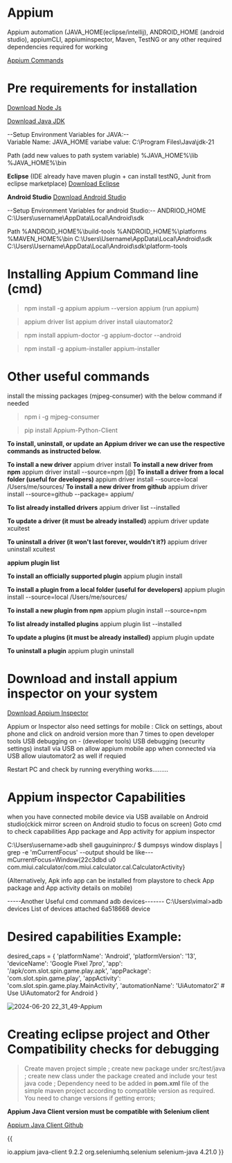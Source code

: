 # Appium
Appium automation (JAVA_HOME(eclipse/intellij), ANDROID_HOME (android studio), appiumCLI, appiuminspector, Maven, TestNG  or any other required dependencies required for working

[Appium Commands](https://www.lambdatest.com/learning-hub/appium-commands-cheat-sheet)
  
  # Pre requirements for installation
  [Download Node Js](https://nodejs.org/en/download/package-manager)

  [Download Java JDK](https://www.oracle.com/java/technologies/downloads/#jdk21-windows)

  --Setup Environment Variables for JAVA:-- <br>
  Variable Name: JAVA_HOME 
  variabe value: C:\Program Files\Java\jdk-21
  
  Path (add new values to path system variable)
  %JAVA_HOME%\lib
  %JAVA_HOME%\bin

  
  **Eclipse** (IDE already have maven plugin + can install testNG, Junit from eclipse marketplace)
 [Download Eclipse](https://www.eclipse.org/downloads/download.php?file=%2Foomph%2Fepp%2F2023-09%2FR%2Feclipse-inst-jre-win64.exe)

  **Android Studio**
  [Download Android Studio](https://developer.android.com/studio)

  --Setup Environment Variables for android Studio:--
  ANDRIOD_HOME    C:\Users\username\AppData\Local\Android\sdk

  Path
  %ANDROID_HOME%\build-tools
  %ANDROID_HOME%\platforms
  %MAVEN_HOME%\bin
  C:\Users\Username\AppData\Local\Android\sdk
  C:\Users\Username\AppData\Local\Android\sdk\platform-tools

# Installing Appium Command line (cmd)

> npm install -g appium
> appium --version
> appium (run appium)

> appium driver list
> appium driver install uiautomator2

> npm install appium-doctor -g
> appium-doctor --android

>npm install -g appium-installer
>appium-installer

# Other useful commands
install the missing packages (mjpeg-consumer) with the below command if needed
>npm i -g mjpeg-consumer

>pip install Appium-Python-Client

**To install, uninstall, or update an Appium driver we can use the respective commands as instructed below.**

 **To install a new driver**
appium driver install <plugin name>
**To install a new driver from npm**
appium driver install --source=npm <plugin name>[@<version>]
**To install a driver from a local folder (useful for developers)**
appium driver install --source=local /Users/me/sources/<plugin name>
**To install a new driver from github** 
appium driver install --source=github --package=<plugin name> appium/<plugin name>

**To list already installed drivers**
appium driver list --installed

**To update a driver (it must be already installed)**
appium driver update xcuitest

**To uninstall a driver (it won't last forever, wouldn't it?)**
appium driver uninstall xcuitest


**appium plugin list**

**To install an officially supported plugin**
appium plugin install <plugin-name>

**To install a plugin from a local folder (useful for developers)**
appium plugin install --source=local /Users/me/sources/<plugin name>

**To install a new plugin from npm**
appium plugin install --source=npm <plugin name>

**To list already installed plugins**
appium plugin list --installed

**To update a plugins (it must be already installed)**
appium plugin update <plugin name>

**To uninstall a plugin**
appium plugin uninstall <plugin name>


# Download and install appium inspector on your system
[Download Appium Inspector](https://github.com/appium/appium-inspector/releases)

Appium or Inspector also need settings for mobile : Click on settings, about phone and click on android version more than 7 times to open developer tools
USB debugging on - (developer tools)
USB debugging (security settings)
install via USB on
allow appium mobile app when connected via USB
allow uiautomator2 as well if requied

Restart PC and check by running everything works.........



# Appium inspector Capabilities
when you have connected mobile device via USB available on Android studio(ckick mirror screen on Android studio to focus on screen)
Goto cmd to check capabilities App package and App activity for appium inspector

C:\Users\username>adb shell
gauguininpro:/ $ dumpsys window displays | grep -e 'mCurrentFocus'
--output should be like--- mCurrentFocus=Window{22c3dbd u0 com.miui.calculator/com.miui.calculator.cal.CalculatorActivity}  

(Alternatively, Apk info app can be installed from playstore to check App package and App activity details on mobile)

-----Another Useful cmd command adb devices-------
C:\Users\vimal>adb devices
List of devices attached
6a518668       device


# Desired capabilities Example:
desired_caps = {
    'platformName': 'Android',
    'platformVersion': '13',
    'deviceName': 'Google Pixel 7pro',
    'app': '/apk/com.slot.spin.game.play.apk',
    'appPackage': 'com.slot.spin.game.play',
    'appActivity': 'com.slot.spin.game.play.MainActivity',
    'automationName': 'UiAutomator2'  # Use UiAutomator2 for Android
}

![2024-06-20 22_31_49-Appium](https://github.com/vimalj/Appium/assets/45177365/aa9b934f-9cb3-4ed4-982b-9b48755f12c7)



# Creating eclipse project and Other Compatibility checks for debugging
> Create maven project simple ;
> create new package under src/test/java ;
> create new class under the package created and include your test java code ;
> Dependency need to be added in **pom.xml** file of the simple maven project according to compatible version as required. You need to change versions if getting errors;

**Appium Java Client version must be compatible with Selenium client**

[Appium Java Client Github](https://github.com/appium/java-client)

{{
<dependencies>
<!-- https://mvnrepository.com/artifact/io.appium/java-client -->
<dependency>
    <groupId>io.appium</groupId>
    <artifactId>java-client</artifactId>
    <version>9.2.2</version>
</dependency>
<!-- https://mvnrepository.com/artifact/org.seleniumhq.selenium/selenium-java -->
<dependency>
    <groupId>org.seleniumhq.selenium</groupId>
    <artifactId>selenium-java</artifactId>
    <version>4.21.0</version>
</dependency>
  </dependencies>
 }}




